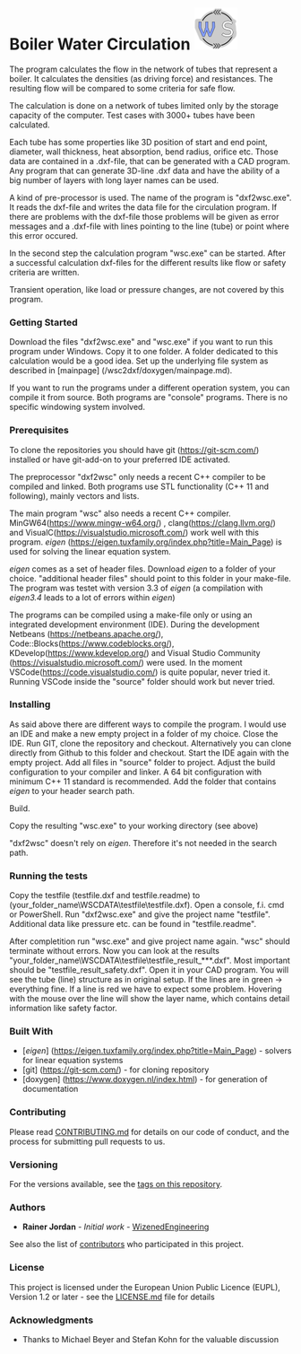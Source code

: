 # Boiler Water Circulation ![Here should be the logo](doxygen\wsclogo.png)

The program calculates the flow in the network of tubes that represent a boiler. It calculates the densities (as driving force) and resistances. The resulting flow will be compared to some criteria for safe flow. 

The calculation is done on a network of tubes limited only by the storage capacity of the computer. Test cases with 3000+ tubes have been calculated. 

Each tube has some properties like 3D position of start and end point, diameter, wall thickness, heat absorption, bend radius, orifice etc. Those data are contained in a .dxf-file, that can be generated with a CAD program. Any program that can generate 3D-line .dxf data and have the ability of a big number of layers with long layer names can be used.

A kind of pre-processor is used. The name of the program is "dxf2wsc.exe". It reads the dxf-file and writes the data file for the circulation program. If there are problems with the dxf-file those problems will be given as error messages and a .dxf-file with lines pointing to the line (tube) or point where this error occured. 

In the second step the calculation program "wsc.exe" can be started. After a successful calculation dxf-files for the different results like flow or safety criteria are written. 

Transient operation, like load or pressure changes, are not covered by this program.  

### Getting Started

Download the files "dxf2wsc.exe" and "wsc.exe" if you want to run this program under Windows. Copy it to one folder. A folder dedicated to this calculation would be a good idea. Set up the underlying file system as described in [mainpage] (/wsc2dxf/doxygen/mainpage.md). 

If you want to run the programs under a different operation system, you can compile it from source. Both programs are "console" programs. There is no specific windowing system involved. 

### Prerequisites
To clone the repositories you should have git (https://git-scm.com/) installed or have git-add-on to your preferred IDE activated. 

The preprocessor "dxf2wsc" only needs a recent C++ compiler to be compiled and linked. Both programs use STL functionality (C++ 11 and following), mainly vectors and lists.

The main program "wsc" also needs a recent C++ compiler. MinGW64(https://www.mingw-w64.org/) , clang(https://clang.llvm.org/) and VisualC(https://visualstudio.microsoft.com/) work well with this program. *eigen* (https://eigen.tuxfamily.org/index.php?title=Main_Page) is used for solving the linear equation system.

*eigen* comes as a set of header files. Download *eigen* to a folder of your choice. "additional header files" should point to this folder in your make-file. The program was testet with version 3.3 of *eigen* (a compilation with *eigen3.4* leads to a lot of errors within *eigen*)

The programs can be compiled using a make-file only or using an integrated development environment (IDE). During the development Netbeans (https://netbeans.apache.org/), Code::Blocks(https://www.codeblocks.org/), KDevelop(https://www.kdevelop.org/) and Visual Studio Community (https://visualstudio.microsoft.com/) were used. In the moment VSCode(https://code.visualstudio.com/) is quite popular, never tried it. Running VSCode inside the "source" folder should work but never tried. 

### Installing

As said above there are different ways to compile the program. I would use an IDE and make a new empty project in a folder of my choice. Close the IDE. Run GIT, clone the repository and checkout. Alternatively you can clone directly from Github to this folder and checkout. Start the IDE again with the empty project. Add all files in "source" folder to project. Adjust the build configuration to your compiler and linker. A 64 bit configuration with minimum C++ 11 standard is recommended. Add the folder that contains *eigen* to your header search path. 

Build.

Copy the resulting "wsc.exe" to your working directory (see above)

"dxf2wsc" doesn't rely on *eigen*. Therefore it's not needed in the search path.  

### Running the tests

Copy the testfile (testfile.dxf and testfile.readme) to (your_folder_name\WSCDATA\testfile\testfile.dxf). Open a console, f.i. cmd or PowerShell. Run "dxf2wsc.exe" and give the project name "testfile". Additional data like pressure etc. can be found in "testfile.readme". 

After completition run "wsc.exe" and give project name again. "wsc" should terminate without errors. Now you can look at the results "your_folder_name\WSCDATA\testfile\testfile_result_***.dxf". Most important should be "testfile_result_safety.dxf". Open it in your CAD program. You will see the tube (line) structure as in original setup. If the lines are in green -> everything fine. If a line is red we have to expect some problem. Hovering with the mouse over the line will show the layer name, which contains detail information like safety factor.


### Built With

* [*eigen*] (https://eigen.tuxfamily.org/index.php?title=Main_Page) - solvers for linear equation systems 
* [git] (https://git-scm.com/) - for cloning repository
* [doxygen] (https://www.doxygen.nl/index.html) - for generation of documentation

### Contributing

Please read [CONTRIBUTING.md](https://github.com/WizenedEngineering/BoilerWaterCirculation/code_of_conduct.md) for details on our code of conduct, and the process for submitting pull requests to us.

### Versioning

For the versions available, see the [tags on this repository](https://github.com/WizenedEngineering/BoilerWaterCirculation/tags). 

### Authors

* **Rainer Jordan** - *Initial work* - [WizenedEngineering](https://github.com/WizenedEngineering)

See also the list of [contributors](https://github.com/WizenedEngineering/BoilerWaterCirculation/contributors) who participated in this project.

### License

This project is licensed under the European Union Public Licence (EUPL), Version 1.2 or later - see the [LICENSE.md](LICENSE.md) file for details

### Acknowledgments

* Thanks to Michael Beyer and Stefan Kohn for the valuable discussion

